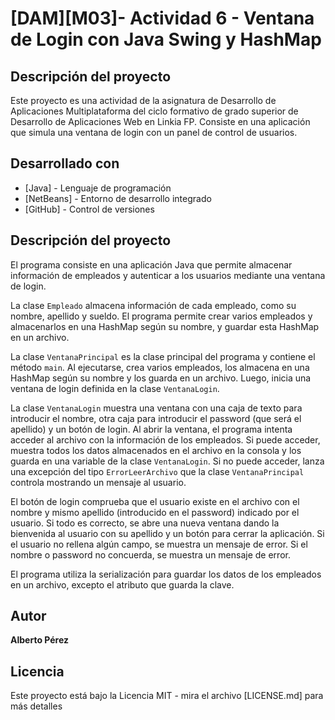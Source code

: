 # [DAM][M03]- Actividad 6 - Ventana de Login con Java Swing y HashMap
## Descripción del proyecto
Este proyecto es una actividad de la asignatura de Desarrollo de Aplicaciones Multiplataforma del ciclo formativo de grado superior de Desarrollo de Aplicaciones Web en Linkia FP. Consiste en una aplicación que simula una ventana de login con un panel de control de usuarios.

## Desarrollado con
* [Java] - Lenguaje de programación
* [NetBeans] - Entorno de desarrollo integrado
* [GitHub] - Control de versiones


## Descripción del proyecto
El programa consiste en una aplicación Java que permite almacenar información de empleados y autenticar a los usuarios mediante una ventana de login.

La clase `Empleado` almacena información de cada empleado, como su nombre, apellido y sueldo. El programa permite crear varios empleados y almacenarlos en una HashMap según su nombre, y guardar esta HashMap en un archivo.

La clase `VentanaPrincipal` es la clase principal del programa y contiene el método `main`. Al ejecutarse, crea varios empleados, los almacena en una HashMap según su nombre y los guarda en un archivo. Luego, inicia una ventana de login definida en la clase `VentanaLogin`.

La clase `VentanaLogin` muestra una ventana con una caja de texto para introducir el nombre, otra caja para introducir el password (que será el apellido) y un botón de login. Al abrir la ventana, el programa intenta acceder al archivo con la información de los empleados. Si puede acceder, muestra todos los datos almacenados en el archivo en la consola y los guarda en una variable de la clase `VentanaLogin`. Si no puede acceder, lanza una excepción del tipo `ErrorLeerArchivo` que la clase `VentanaPrincipal` controla mostrando un mensaje al usuario.

El botón de login comprueba que el usuario existe en el archivo con el nombre y mismo apellido (introducido en el password) indicado por el usuario. Si todo es correcto, se abre una nueva ventana dando la bienvenida al usuario con su apellido y un botón para cerrar la aplicación. Si el usuario no rellena algún campo, se muestra un mensaje de error. Si el nombre o password no concuerda, se muestra un mensaje de error.

El programa utiliza la serialización para guardar los datos de los empleados en un archivo, excepto el atributo que guarda la clave.

## Autor
**Alberto Pérez** 

## Licencia
Este proyecto está bajo la Licencia MIT - mira el archivo [LICENSE.md] para más detalles